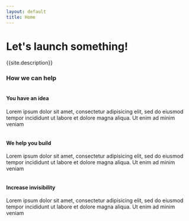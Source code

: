 ```yaml
---
layout: default
title: Home
---
```

<div class="home_bg">
	<div class="row_lg">
		<div class="container_lg">
			<h1 class="text_jungle">Let's launch something!</h1>
			<p>{{site.description}}</p>
		</div>
	</div>
</div>
<div class="row_sm bg_lightgray">
	<div class="container_xl">
		<h3 class="text_center">How we can help</h3>
		<div class="column_half">
			<div class="column_third_block">
				<img class="img_full" src="{{site.url}}/assets/idea.png" alt="">
				<h4 class="text_center">You have an idea</h4>
				<p>Lorem ipsum dolor sit amet, consectetur adipisicing elit, sed do eiusmod
				tempor incididunt ut labore et dolore magna aliqua. Ut enim ad minim veniam</p>
			</div><div class="column_third_block">
			<img class="img_full" src="{{site.url}}/assets/mac.png" alt="">
			<h4 class="text_center">We help you build</h4>
			<p>Lorem ipsum dolor sit amet, consectetur adipisicing elit, sed do eiusmod
			tempor incididunt ut labore et dolore magna aliqua. Ut enim ad minim veniam</p>
		</div>
		<div class="column_third_block">
			<img class="img_full" src="{{site.url}}/assets/devices.png" alt="">
			<h4 class="text_center">Increase invisibility</h4>
			<p>Lorem ipsum dolor sit amet, consectetur adipisicing elit, sed do eiusmod
			tempor incididunt ut labore et dolore magna aliqua. Ut enim ad minim veniam</p>
		</div>
	</div>
</div>
</div>